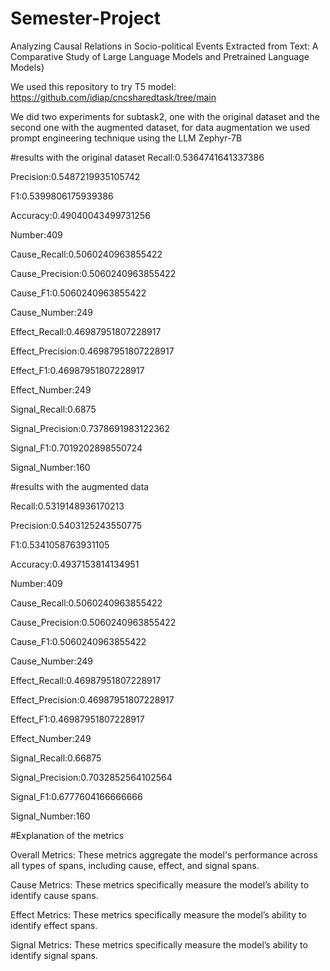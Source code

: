 # Semester-Project
Analyzing Causal Relations in Socio-political Events Extracted from Text: A Comparative Study of Large Language Models and Pretrained Language Models}

We used this repository to try T5 model: https://github.com/idiap/cncsharedtask/tree/main

We did two experiments for subtask2, one with the original dataset and the second one with the augmented dataset, for data augmentation we used prompt engineering technique using the LLM Zephyr-7B

#results with the original dataset
Recall:0.5364741641337386

Precision:0.5487219935105742

F1:0.5399806175939386

Accuracy:0.49040043499731256

Number:409

Cause_Recall:0.5060240963855422

Cause_Precision:0.5060240963855422

Cause_F1:0.5060240963855422

Cause_Number:249

Effect_Recall:0.46987951807228917

Effect_Precision:0.46987951807228917

Effect_F1:0.46987951807228917

Effect_Number:249

Signal_Recall:0.6875

Signal_Precision:0.7378691983122362

Signal_F1:0.7019202898550724

Signal_Number:160

#results with the augmented data

Recall:0.5319148936170213

Precision:0.5403125243550775

F1:0.5341058763931105

Accuracy:0.4937153814134951

Number:409

Cause_Recall:0.5060240963855422

Cause_Precision:0.5060240963855422

Cause_F1:0.5060240963855422

Cause_Number:249

Effect_Recall:0.46987951807228917

Effect_Precision:0.46987951807228917

Effect_F1:0.46987951807228917

Effect_Number:249

Signal_Recall:0.66875

Signal_Precision:0.7032852564102564

Signal_F1:0.6777604166666666

Signal_Number:160

#Explanation of the metrics

Overall Metrics: These metrics aggregate the model's performance across all types of spans, including cause, effect, and signal spans.

Cause Metrics: These metrics specifically measure the model’s ability to identify cause spans.

Effect Metrics: These metrics specifically measure the model’s ability to identify effect spans.

Signal Metrics: These metrics specifically measure the model’s ability to identify signal spans.




